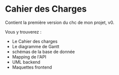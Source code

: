 #  Cahier des Charges

  Contient la première version du chc de mon projet, v0.


Vous y trouverez :

- Le Cahier des charges
- Le diagramme de Gantt
- schémas de la base de donnée
- Mapping de l'API
- UML backend
- Maquettes frontend